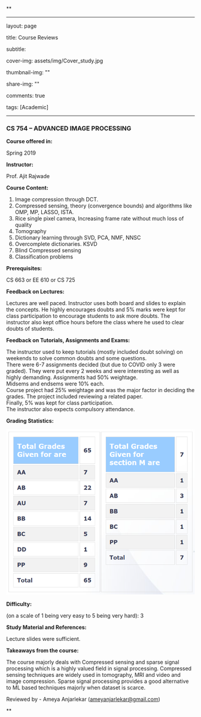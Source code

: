 **

---

layout: page

title: Course Reviews

subtitle:

cover-img: assets/img/Cover_study.jpg

thumbnail-img: ""

share-img: ""

comments: true

tags: [Academic]

---

  
  

### CS 754 – ADVANCED IMAGE PROCESSING

  
  

**Course offered in:**

  
  

Spring 2019

  
  

**Instructor:**

  
  

Prof. Ajit Rajwade

  
  

**Course Content:**

  
  

1) Image compression through DCT.  
2) Compressed sensing, theory (convergence bounds) and algorithms like OMP, MP, LASSO, ISTA.  
3) Rice single pixel camera, Increasing frame rate without much loss of quality  
4) Tomography  
5) Dictionary learning through SVD, PCA, NMF, NNSC  
6) Overcomplete dictionaries. KSVD  
7) Blind Compressed sensing  
8) Classification problems

  
  

**Prerequisites:**

  
  

CS 663 or EE 610 or CS 725

  
  

**Feedback on Lectures:**

  
  
Lectures are well paced. Instructor uses both board and slides to explain the concepts. He highly encourages doubts and 5% marks were kept for class participation to encourage students to ask more doubts. The instructor also kept office hours before the class where he used to clear doubts of students.
  
  

**Feedback on Tutorials, Assignments and Exams:**

  
  

The instructor used to keep tutorials (mostly included doubt solving) on weekends to solve common doubts and some questions.  
There were 6-7 assignments decided (but due to COVID only 3 were graded). They were put every 2 weeks and were interesting as well as highly demanding. Assignments had 50% weightage.  
Midsems and endsems were 10% each.  
Course project had 25% weightage and was the major factor in deciding the grades. The project included reviewing a related paper.  
Finally, 5% was kept for class participation.  
The instructor also expects compulsory attendance.


**Grading Statistics:**

  
  

![Grades](CS754_2019.png)

  
  
  

**Difficulty:**

  
  

(on a scale of 1 being very easy to 5 being very hard): 3


  

**Study Material and References:**

  
  
Lecture slides were sufficient.

  





**Takeaways from the course:**

  
  

The course majorly deals with Compressed sensing and sparse signal processing which is a highly valued field in signal processing. Compressed sensing techniques are widely used in tomography, MRI and video and image compression. Sparse signal processing provides a good alternative to ML based techniques majorly when dataset is scarce.




Reviewed by - Ameya Anjarlekar (ameyanjarlekar@gmail.com)







**